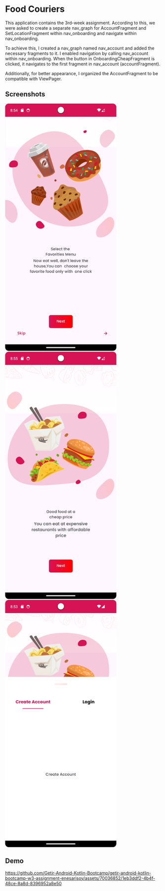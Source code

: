 # Food Couriers
This application contains the 3rd-week assignment. According to this, we were asked to create a separate nav_graph for AccountFragment and SetLocationFragment within nav_onboarding and navigate within nav_onboarding.

To achieve this, I created a nav_graph named nav_account and added the necessary fragments to it. I enabled navigation by calling nav_account within nav_onboarding. When the button in OnboardingCheapFragment is clicked, it navigates to the first fragment in nav_account (accountFragment).

Additionally, for better appearance, I organized the AccountFragment to be compatible with ViewPager.

## Screenshots

<img src="https://github.com/Getir-Android-Kotlin-Bootcamp/getir-android-kotlin-bootcamp-w3-assignment-enesarisoy/blob/main/screenshots/Screenshot_20240405_115459.png" width="360" height="800"> <img src="https://github.com/Getir-Android-Kotlin-Bootcamp/getir-android-kotlin-bootcamp-w3-assignment-enesarisoy/blob/main/screenshots/Screenshot_20240405_115509.png" width="360" height="800">
<img src="https://github.com/Getir-Android-Kotlin-Bootcamp/getir-android-kotlin-bootcamp-w3-assignment-enesarisoy/blob/main/screenshots/Screenshot_20240405_115421.png" width="360" height="800">

## Demo

https://github.com/Getir-Android-Kotlin-Bootcamp/getir-android-kotlin-bootcamp-w3-assignment-enesarisoy/assets/70036852/1eb3ddf2-4b4f-48ce-8a8d-8396952a8e50

